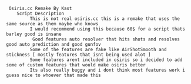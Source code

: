 
     Osiris.cc Remake By Kast
        Script Description
             This is not real osiris.cc this is a remake that uses the same source as them maybe who knows
             I would recommend using this because 60$ for a script thats barley good is insane
              Good features auto resolver that hits shots and resolves good auto prediction and good gunfov
             Some of the features are fake like AirShotSmooth and stickness [ mostly features that isnt being used alot ]
             Some features arent included in osiris so i decided to add some of custom features that would make osiris better
             Its also really buggy and i dont think most features work i guess nice to whoever that made this

